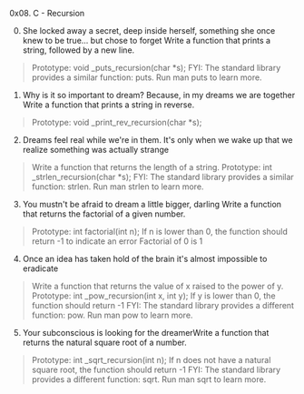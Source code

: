 0x08. C - Recursion

0. She locked away a secret, deep inside herself, something she once knew to be true... but chose to forget Write a function that prints a string, followed by a new line.
>Prototype: void _puts_recursion(char *s);
>FYI: The standard library provides a similar function: puts. Run man puts to learn more.

1. Why is it so important to dream? Because, in my dreams we are together   Write a function that prints a string in reverse.
>Prototype: void _print_rev_recursion(char *s);

2. Dreams feel real while we're in them. It's only when we wake up that we realize something was actually strange 
>Write a function that returns the length of a string.
>Prototype: int _strlen_recursion(char *s);
>FYI: The standard library provides a similar function: strlen. Run man strlen to learn more.

3. You mustn't be afraid to dream a little bigger, darling Write a function that returns the factorial of a given number.
>Prototype: int factorial(int n);
>If n is lower than 0, the function should return -1 to indicate an error
Factorial of 0 is 1

4. Once an idea has taken hold of the brain it's almost impossible to eradicate
>Write a function that returns the value of x raised to the power of y.
>Prototype: int _pow_recursion(int x, int y);
>If y is lower than 0, the function should return -1
>FYI: The standard library provides a different function: pow. Run man pow to learn more.

5. Your subconscious is looking for the dreamerWrite a function that returns the natural square root of a number.
>Prototype: int _sqrt_recursion(int n);
>If n does not have a natural square root, the function should return -1
>FYI: The standard library provides a different function: sqrt. Run man sqrt to learn more.
